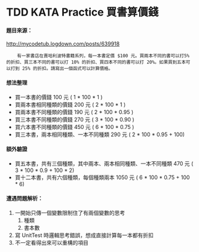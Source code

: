 # TDD KATA Practice 買書算價錢

#### 題目來源：
http://mycodetub.logdown.com/posts/639918

        有一家書店在賣哈利波特書籍系列，每一本書定價 $100 元。買兩本不同的書可以打5% 的折扣、買三本不同的書可以打 10% 的折扣、買四本不同的書可以打 20%。如果買到五本可以打到 25% 的折扣。請寫出一個函式可以計算價格。

        
#### 想法整理
* 買一本書的價錢 100 元        ( 1 * 100 * 1 )
* 買兩本書相同種類的價錢 200 元 ( 2 * 100 * 1 )
* 買兩本書不同種類的價錢 190 元 ( 2 * 100 * 0.95 )
* 買三本書不同種類的價錢 270 元 ( 3 * 100 * 0.90 )
* 買六本書不同種類的價錢 450 元 ( 6 * 100 * 0.75 )
* 買三本書，兩本相同種類、一本不同種類 290 元 ( 2 * 100 * 0.95 + 100)

#### 額外驗證
* 買五本書，共有三個種類，其中兩本、兩本相同種類、一本不同種類 470 元 ( 3 * 100 * 0.9 + 100 * 2)
* 買十二本書，共有六個種類，每個種類兩本 1050 元 ( 6 * 100 * 0.75 + 100 * 6)


#### 遭遇問題解析：
1. 一開始只傳一個變數限制住了有兩個變數的思考 
    1. 種類
    2. 書本數
2. 寫 UnitTest 時邏輯思考錯誤，想成直接計算每一本都有折扣
3. 不一定看得出來可以重構的項目